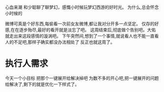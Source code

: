 心血来潮 和少聪聊了聊梦幻，感慨小时候玩梦幻西游的好时光。
为什么,总会怀念小时候的

微博可真是个好东西,每偷看一次前女友微博,都让我对分开多一点坚定。
仅存的好感,在在逐步殆尽,最好的看开就是淡忘了吧。
这周结束后,彻底做个告别吧。大佑就走出来这段感情的漩涡吧。
下午突然间,想到了一个事情,就说看人也不能一直看人的不足吧,那样子确实都没办法相处了
反正也就这周了。

# 执行人需求

今天一个小目标 把那个一键展开给解决掉吧
为数不多的开心吧,把一键展开的问题给解决了,剩下的就是优化一下样式了。
